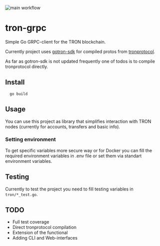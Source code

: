![main workflow](https://github.com/kpeo/tron-grpc/actions/workflows/main.yml/badge.svg)

# tron-grpc

Simple Go GRPC-client for the TRON blockchain.

Currently project uses [gotron-sdk](https://github.com/fbsobreira/gotron-sdk) for compiled protos from [tronprotocol](https://github.com/tronprotocol/protocol).

As far as gotron-sdk is not updated frequently one of todos is to compile tronprotocol directly.

## Install

```
  go build
```

## Usage

You can use this project as library that simplifies interaction with TRON nodes (currently for accounts, transfers and basic info).

### Setting environment

To get specific variables more secure way or for Docker you can fill the required environment variables in .env file or set them via standart environment variables.

## Testing

Currently to test the project you need to fill testing variables in `tron/*_test.go`.

## TODO

- Full test coverage
- Direct tronprotocol compilation
- Extension of the functional
- Adding CLI and Web-interfaces

